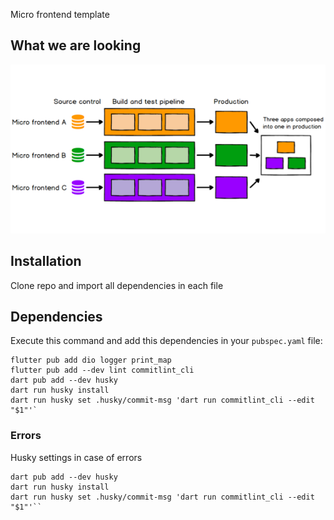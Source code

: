 Micro frontend template

## What we are looking

![architecture](./arch.png)


## Installation

Clone repo and import all dependencies in each file


## Dependencies
Execute this command and add this dependencies in your `pubspec.yaml` file:

```
flutter pub add dio logger print_map
flutter pub add --dev lint commitlint_cli 
dart pub add --dev husky
dart run husky install
dart run husky set .husky/commit-msg 'dart run commitlint_cli --edit "$1"'`
```

### Errors

Husky settings in case of errors

```
dart pub add --dev husky
dart run husky install
dart run husky set .husky/commit-msg 'dart run commitlint_cli --edit "$1"'``
```